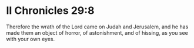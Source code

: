 # II Chronicles 29:8

Therefore the wrath of the Lord came on Judah and Jerusalem, and he has made them an object of horror, of astonishment, and of hissing, as you see with your own eyes.
